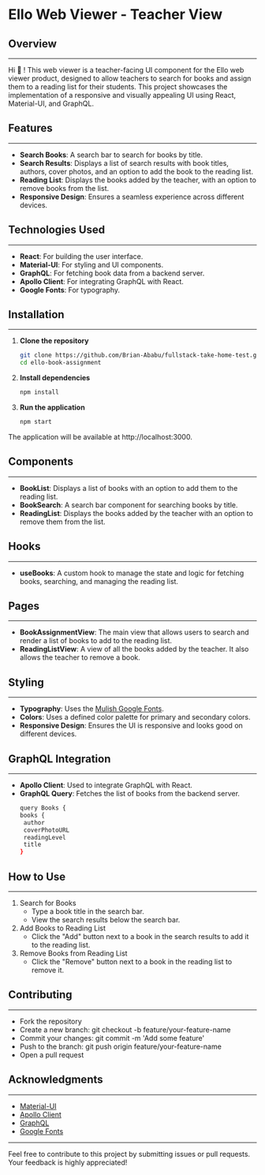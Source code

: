 # Ello Web Viewer - Teacher View


## Overview

---

Hi 👋 ! This web viewer is a teacher-facing UI component for the Ello web viewer product, designed to allow teachers to search for books and assign them to a reading list for their students. This project showcases the implementation of a responsive and visually appealing UI using React, Material-UI, and GraphQL.

## Features

---

- **Search Books**: A search bar to search for books by title.
- **Search Results**: Displays a list of search results with book titles, authors, cover photos, and an option to add the book to the reading list.
- **Reading List**: Displays the books added by the teacher, with an option to remove books from the list.
- **Responsive Design**: Ensures a seamless experience across different devices.

## Technologies Used

---

- **React**: For building the user interface.
- **Material-UI**: For styling and UI components.
- **GraphQL**: For fetching book data from a backend server.
- **Apollo Client**: For integrating GraphQL with React.
- **Google Fonts**: For typography.

## Installation

---

1. **Clone the repository**
   ```bash
   git clone https://github.com/Brian-Ababu/fullstack-take-home-test.git
   cd ello-book-assignment
2. **Install dependencies**
   ```bash
   npm install
3. **Run the application**
   ```bash
   npm start

The application will be available at http://localhost:3000.

## Components

---

- **BookList**: Displays a list of books with an option to add them to the reading list.
- **BookSearch**: A search bar component for searching books by title.
- **ReadingList**: Displays the books added by the teacher with an option to remove them from the list.

## Hooks

---

- **useBooks**: A custom hook to manage the state and logic for fetching books, searching, and managing the reading list.

## Pages

---

- **BookAssignmentView**: The main view that allows users to search and render a list of books to add to the reading list.
- **ReadingListView**: A view of all the books added by the teacher. It also allows the teacher to remove a book.

## Styling

---

- **Typography**: Uses the [Mulish Google Fonts](https://fonts.google.com/specimen/Mulish). 
- **Colors**: Uses a defined color palette for primary and secondary colors. 
- **Responsive Design**: Ensures the UI is responsive and looks good on different devices.

## GraphQL Integration

---

- **Apollo Client**: Used to integrate GraphQL with React.
- **GraphQL Query**: Fetches the list of books from the backend server.
   ```bash
   query Books {
  books {
    author
    coverPhotoURL
    readingLevel
    title
  }
## How to Use

---

1. Search for Books 
   - Type a book title in the search bar. 
   - View the search results below the search bar.
2. Add Books to Reading List 
   - Click the "Add" button next to a book in the search results to add it to the reading list.
3. Remove Books from Reading List
   - Click the "Remove" button next to a book in the reading list to remove it.

## Contributing

---

- Fork the repository
- Create a new branch: git checkout -b feature/your-feature-name
- Commit your changes: git commit -m 'Add some feature' 
- Push to the branch: git push origin feature/your-feature-name
- Open a pull request

## Acknowledgments

---

- [Material-UI](https://material-ui.com/)
- [Apollo Client](https://www.apollographql.com/docs/react/)
- [GraphQL](https://graphql.org/)
- [Google Fonts](https://fonts.google.com/)

---
Feel free to contribute to this project by submitting issues or pull requests. Your feedback is highly appreciated!